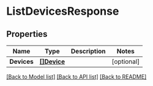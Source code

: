 # ListDevicesResponse

## Properties

Name | Type | Description | Notes
------------ | ------------- | ------------- | -------------
**Devices** | [**[]Device**](Device.md) |  | [optional] 

[[Back to Model list]](../README.md#documentation-for-models) [[Back to API list]](../README.md#documentation-for-api-endpoints) [[Back to README]](../README.md)


